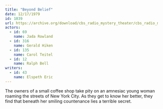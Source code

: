 ```yaml
---
title: "Beyond Belief"
date: 12/17/1979
id: 1039
url: https://archive.org/download/cbs_radio_mystery_theater/cbs_radio_mystery_theater-1001-1050.zip/cbs_radio_mystery_theater-1001-1050%2Fcbsrmt_1039_beyond_belief.mp3
actors:  
  - id: 69
    name: Jada Rowland  
  - id: 316
    name: Gerald Hiken  
  - id: 135
    name: Carol Teitel  
  - id: 12
    name: Ralph Bell
writers:  
  - id: 43
    name: Elspeth Eric
---
```

The owners of a small coffee shop take pity on an amnesiac young woman roaming the streets of New York City. As they get to know her better, they find that beneath her smiling countenance lies a terrible secret.